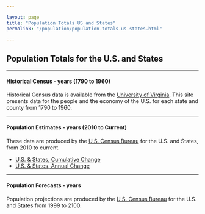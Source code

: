 ```yaml
---

layout: page
title: "Population Totals US and States"
permalink: "/population/population-totals-us-states.html"

---
```


## Population Totals for the U.S. and States

- - -

#### Historical Census - years (1790 to 1960)

Historical Census data is available from the [University of Virginia](http://mapserver.lib.virginia.edu/). This site presents data for the people and the economy of the U.S. for each state and county from 1790 to 1960. 

- - -

#### Population Estimates - years (2010 to Current)

These data are produced by the [U.S. Census Bureau](http://www.census.gov/popest/estimates.html) for the U.S. and States, from 2010 to current.

- [U.S. & States, Cumulative Change](https://drive.google.com/open?id=0B-vz6H4k4SEScGxqdHByeU9Gejg&authuser=0)
- [U.S. & States, Annual Change](https://drive.google.com/open?id=0B-vz6H4k4SESREVNTlp0a1NURDA&authuser=0)

- - -

#### Population Forecasts - years

Population projections are produced by the [U.S. Census Bureau](http://www.census.gov/popest/estimates.html) for the U.S. and States from 1999 to 2100.
